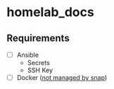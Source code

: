 # homelab_docs

## Requirements

- [ ] Ansible
  - Secrets
  - SSH Key
- [ ] Docker ([not managed by snap](https://askubuntu.com/questions/907110/docker-snap-cannot-connect-to-the-docker-daemon-is-the-docker-daemon-running-o))
